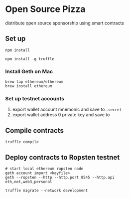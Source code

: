 # Open Source Pizza
distribute open source sponsorship using smart contracts

## Set up
```
npm install

npm install -g truffle
```

### Install Geth on Mac
```
brew tap ethereum/ethereum
brew install ethereum
```

### Set up testnet accounts
1. export wallet account mnemonic and save to `.secret`
1. export wallet address 0 private key and save to <keyfile>

## Compile contracts
```
truffle compile
```

## Deploy contracts to Ropsten testnet
```
# start local ethereum ropsten node
geth account import <keyfile>
geth --ropsten --http --http.port 8545 --http.api eth,net,web3,personal

truffle migrate --network development
```


